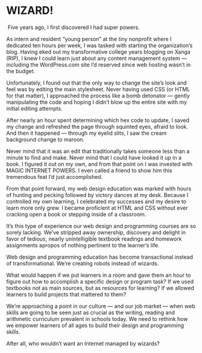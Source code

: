 

# WIZARD!

 Five years ago, I first discovered I had super powers.  

As intern and resident “young person” at the tiny nonprofit where I dedicated ten hours per week, I was
tasked with starting the organization’s blog. Having eked out my transformative college years blogging on
Xanga (RIP), I knew I could learn just about any content management system — including the WordPress.com
site I’d reserved since web hosting wasn’t in the budget. 

Unfortunately, I found out that the only way to change the site’s look and feel was by editing the main
stylesheet. Never having used CSS (or HTML for that matter), I approached the process like a bomb detonator
— gently manipulating the code and hoping I didn’t blow up the entire site with my initial editing
attempts.  

After nearly an hour spent determining which hex code to update, I saved my change and refreshed the page
through squinted eyes, afraid to look. And then it happened — through my eyelid slits, I saw the cream
background change to maroon. 

Never mind that it was an edit that traditionally takes someone less than a minute to find and make. Never
mind that I could have looked it up in a book. I figured it out on my own, and from that point on I was
invested with MAGIC INTERNET POWERS. I even called a friend to show him this tremendous feat I’d just
accomplished. 

From that point forward, my web design education was marked with hours of hunting and pecking followed by
victory dances at my desk. Because I controlled my own learning, I celebrated my successes and my desire to
learn more only grew. I became proficient at HTML and CSS without ever cracking open a book or stepping inside
of a classroom. 

It’s this type of experience our web design and programming courses are so sorely lacking. We’ve stripped
away ownership, discovery and delight in favor of tedious, nearly unintelligible textbook readings and
homework assignments apropos of nothing pertinent to the learner’s life. 

Web design and programming education has become transactional instead of transformational. We’re creating
robots instead of wizards. 

What would happen if we put learners in a room and gave them an hour to figure out how to accomplish a
specific design or program task? If we used textbooks not as main sources, but as resources for learning? If
we allowed learners to build projects that mattered to them? 

We’re approaching a point in our culture — and our job market — when web skills are going to be seen
just as crucial as the writing, reading and arithmetic curriculum prevalent in schools today. We need to
rethink how we empower learners of all ages to build their design and programming skills. 

After all, who wouldn’t want an Internet managed by wizards?
